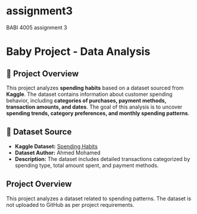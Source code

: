# assignment3
BABI 4005 assignment 3

# Baby Project - Data Analysis

## 📌 Project Overview
This project analyzes **spending habits** based on a dataset sourced from **Kaggle**. The dataset contains information about customer spending behavior, including **categories of purchases, payment methods, transaction amounts, and dates**. The goal of this analysis is to uncover **spending trends, category preferences, and monthly spending patterns**.

## 🔗 Dataset Source
- **Kaggle Dataset:** [Spending Habits](https://www.kaggle.com/datasets/ahmedmohamed2003/spending-habits)
- **Dataset Author:** Ahmed Mohamed
- **Description:** The dataset includes detailed transactions categorized by spending type, total amount spent, and payment methods.

## Project Overview
This project analyzes a dataset related to spending patterns. The dataset is not uploaded to GitHub as per project requirements.
